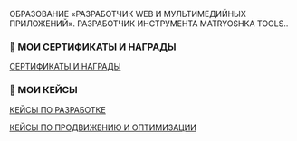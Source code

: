 ОБРАЗОВАНИЕ «РАЗРАБОТЧИК WEB И МУЛЬТИМЕДИЙНЫХ ПРИЛОЖЕНИЙ».
РАЗРАБОТЧИК ИНСТРУМЕНТА MATRYOSHKA TOOLS..

### 📑 МОИ СЕРТИФИКАТЫ И НАГРАДЫ
<p>
   <a href="https://github.com/osipovtwelve/osipovtwelve/tree/master/Certificates">
      СЕРТИФИКАТЫ И НАГРАДЫ
   </a>
</p>

### 💼 МОИ КЕЙСЫ
<p>
   <a href="">
      КЕЙСЫ ПО РАЗРАБОТКЕ
   </a>
</p>
<p>
   <a href="https://github.com/osipovtwelve/osipovtwelve/tree/master/Keys/Promotion%20and%20Optimization">
      КЕЙСЫ ПО ПРОДВИЖЕНИЮ И ОПТИМИЗАЦИИ
   </a>
</p>